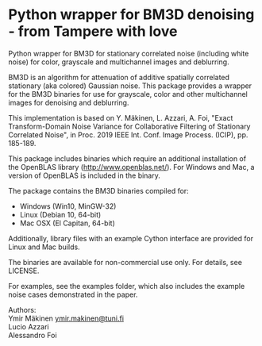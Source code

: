 # Python wrapper for BM3D denoising - from Tampere with love

Python wrapper for BM3D for stationary correlated noise (including white noise) for color,
grayscale and multichannel images and deblurring.

BM3D is an algorithm for attenuation of additive spatially correlated
stationary (aka colored) Gaussian noise. This package provides a wrapper
for the BM3D binaries for use for grayscale, color and other multichannel images
for denoising and deblurring.

This implementation is based on Y. Mäkinen, L. Azzari, A. Foi,
"Exact Transform-Domain Noise Variance for Collaborative Filtering of Stationary Correlated Noise",
in Proc. 2019 IEEE Int. Conf. Image Process. (ICIP), pp. 185-189.

This package includes binaries which require an additional
installation of the OpenBLAS library (http://www.openblas.net/).
For Windows and Mac, a version of OpenBLAS is included in the binary.

The package contains the BM3D binaries compiled for:
- Windows (Win10, MinGW-32)
- Linux (Debian 10, 64-bit)
- Mac OSX (El Capitan, 64-bit)

Additionally, library files with an example Cython interface are provided for Linux and Mac builds.

The binaries are available for non-commercial use only. For details, see LICENSE.

For examples, see the examples folder, which also includes the example noise cases demonstrated in the paper.

Authors: \
    Ymir Mäkinen <ymir.makinen@tuni.fi> \
    Lucio Azzari \
    Alessandro Foi



